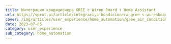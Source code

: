 ```yaml
---
title: Интеграция кондиционера GREE с Wiren Board + Home Assistant
url: https://sprut.ai/article/integraciya-kondicionera-gree-s-wirenboard-home-assistant
cover: /img/articles/user_experience/home_automation/gree_air_condition.png
date: 2023-07-05
category: user_experience
sub_category: home_automation
---
```

